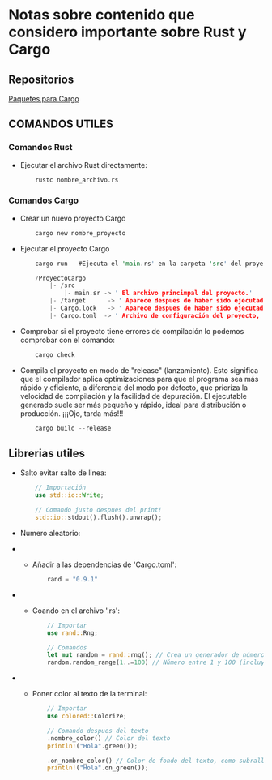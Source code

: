 # Notas sobre contenido que considero importante sobre Rust y Cargo

## Repositorios

[Paquetes para Cargo](https://crates.io/)

## COMANDOS UTILES

### Comandos Rust

- Ejecutar el archivo Rust directamente:

    ```Rust
        rustc nombre_archivo.rs
    ```

### Comandos Cargo

- Crear un nuevo proyecto Cargo

    ```Rust
        cargo new nombre_proyecto 
    ```

- Ejecutar el proyecto Cargo

    ```Rust
        cargo run   #Ejecuta el 'main.rs' en la carpeta 'src' del proyecto.
    ```

    ```Rust
        /ProyectoCargo
            |- /src
                |- main.sr -> ' El archivo princimpal del proyecto.'
            |- /target      -> ' Aparece despues de haber sido ejecutado por primera vez el proyecto.'
            |- Cargo.lock   -> ' Aparece despues de haber sido ejecutado por primera vez el proyecto.'
            |- Cargo.toml  -> ' Archivo de configuración del proyecto, en este se indican las librerias a usar.' Cargo ' se encarga de descargar e importar automaticamente las librerias o eso cro.'
    ```

- Comprobar si el proyecto tiene errores de compilación lo podemos comprobar con el comando:

    ```Rust
        cargo check
    ```

- Compila el proyecto en modo de "release" (lanzamiento).
Esto significa que el compilador aplica optimizaciones para que el programa sea más rápido y eficiente, a diferencia del modo por defecto, que prioriza la velocidad de compilación y la facilidad de depuración. El ejecutable generado suele ser más pequeño y rápido, ideal para distribución o producción. ¡¡¡Ojo, tarda más!!!

    ```Rust
        cargo build --release
    ```

## Librerias utiles

- Salto evitar salto de linea:

    ```Rust
        // Importación
        use std::io::Write;

        // Comando justo despues del print!
        std::io::stdout().flush().unwrap();
    ```

- Numero aleatorio:
- - Añadir a las dependencias de 'Cargo.toml':

    ```Rust
        rand = "0.9.1"
    ```

- - Coando en el archivo '.rs':

    ```Rust
        // Importar
        use rand::Rng;

        // Comandos
        let mut random = rand::rng(); // Crea un generador de números aleatorios
        random.random_range(1..=100) // Número entre 1 y 100 (incluye el 100) Puede usarse u8 que comprende 1 a 255.
    ```

- - Poner color al texto de la terminal:

    ```Rust
        // Importar
        use colored::Colorize;

        // Comando despues del texto
        .nombre_color() // Color del texto
        println!("Hola".green());

        .on_nombre_color() // Color de fondo del texto, como subrallado
        println!("Hola".on_green());
    ```
